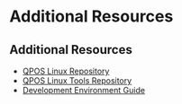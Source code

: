 # Additional Resources

## Additional Resources

* [QPOS Linux Repository](https://gitlab.com/dspread/qpos-linux)
* [QPOS Linux Tools Repository](https://gitlab.com/dspread/qpos-linux-tools)
* [Development Environment Guide](https://gitlab.com/dspread/qpos-linux-tools/-/blob/main/EnvironmentBuilding/DevelopEnvironmentGuide.md)
